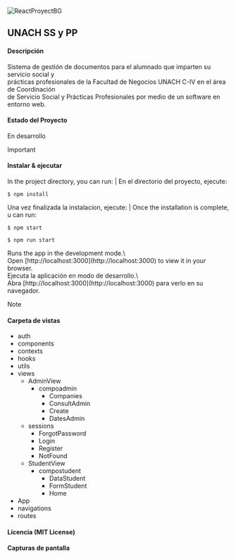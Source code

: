 ![ReactProyectBG](https://github.com/OyasumiiAlex/unach-sspp/assets/44487342/ade2e61e-19fc-42a2-8480-f33ee5a3a5f2)
##  UNACH SS y PP

#### Descripción
<p> Sistema de gestión de documentos para el alumnado que imparten su servicio social y <br>
prácticas profesionales de la Facultad de Negocios UNACH C-IV en el área de Coordinación <br>
de Servicio Social y Prácticas Profesionales por medio de un software en entorno web.</p>

#### Estado del Proyecto
<p> En desarrollo </p>

> [!IMPORTANT]

#### Instalar & ejecutar
<p> In the project directory, you can run: | En el directorio del proyecto, ejecute: </p>

`$ npm install`

<p>Una vez finalizada la instalacion, ejecute: | Once the installation is complete, u can run: </p></p>

`$ npm start`

`$ npm run start`

<p>Runs the app in the development mode.\ <br>
Open [http://localhost:3000](http://localhost:3000) to view it in your browser. <br>
Ejecuta la aplicación en modo de desarrollo.\ <br>
Abra [http://localhost:3000](http://localhost:3000) para verlo en su navegador. </p>

> [!NOTE]

#### Carpeta de vistas
                
+ auth
+ components
+ contexts
+ hooks
+ utils
+ views
    + AdminView
        + compoadmin
            + Companies
            + ConsultAdmin
            + Create
            + DatesAdmin
    + sessions
        + ForgotPassword
        + Login
        + Register
        + NotFound
    + StudentView
        + compostudent
            + DataStudent
            + FormStudent
            + Home
+ App
+ navigations
+ routes

#### Licencia (MIT License)
#### Capturas de pantalla
